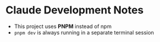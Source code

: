 # Claude Development Notes

- This project uses **PNPM** instead of npm
- `pnpm dev` is always running in a separate terminal session
